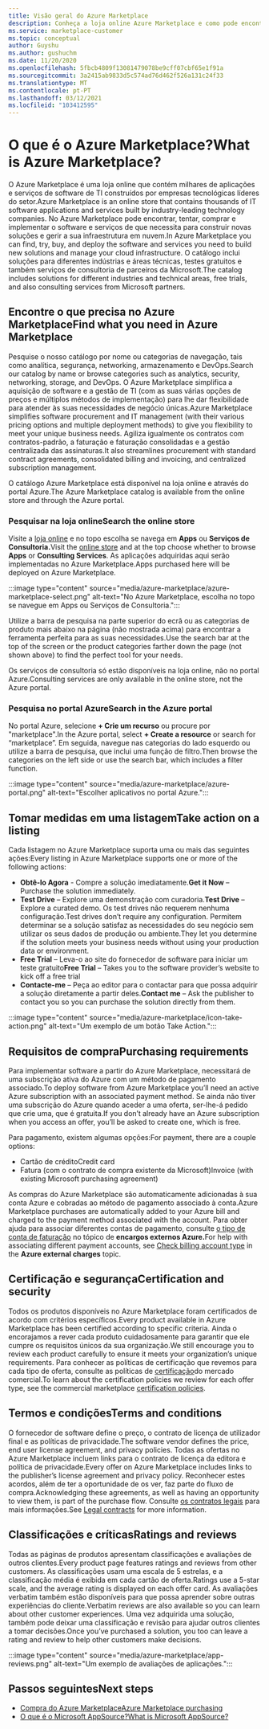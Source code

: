 ```yaml
---
title: Visão geral do Azure Marketplace
description: Conheça a loja online Azure Marketplace e como pode encontrar e experimentar software e soluções.
ms.service: marketplace-customer
ms.topic: conceptual
author: Guyshu
ms.author: gushuchm
ms.date: 11/20/2020
ms.openlocfilehash: 5fbcb4809f13081479078be9cff07cbf65e1f91a
ms.sourcegitcommit: 3a2415ab9833d5c574ad76d462f526a131c24f33
ms.translationtype: MT
ms.contentlocale: pt-PT
ms.lasthandoff: 03/12/2021
ms.locfileid: "103412595"
---
```

# <a name="what-is-azure-marketplace"></a><span data-ttu-id="b66f7-103">O que é o Azure Marketplace?</span><span class="sxs-lookup"><span data-stu-id="b66f7-103">What is Azure Marketplace?</span></span>

<span data-ttu-id="b66f7-104">O Azure Marketplace é uma loja online que contém milhares de aplicações e serviços de software de TI construídos por empresas tecnológicas líderes do setor.</span><span class="sxs-lookup"><span data-stu-id="b66f7-104">Azure Marketplace is an online store that contains thousands of IT software applications and services built by industry-leading technology companies.</span></span> <span data-ttu-id="b66f7-105">No Azure Marketplace pode encontrar, tentar, comprar e implementar o software e serviços de que necessita para construir novas soluções e gerir a sua infraestrutura em nuvem.</span><span class="sxs-lookup"><span data-stu-id="b66f7-105">In Azure Marketplace you can find, try, buy, and deploy the software and services you need to build new solutions and manage your cloud infrastructure.</span></span> <span data-ttu-id="b66f7-106">O catálogo inclui soluções para diferentes indústrias e áreas técnicas, testes gratuitos e também serviços de consultoria de parceiros da Microsoft.</span><span class="sxs-lookup"><span data-stu-id="b66f7-106">The catalog includes solutions for different industries and technical areas, free trials, and also consulting services from Microsoft partners.</span></span>

## <a name="find-what-you-need-in-azure-marketplace"></a><span data-ttu-id="b66f7-107">Encontre o que precisa no Azure Marketplace</span><span class="sxs-lookup"><span data-stu-id="b66f7-107">Find what you need in Azure Marketplace</span></span>

<span data-ttu-id="b66f7-108">Pesquise o nosso catálogo por nome ou categorias de navegação, tais como analítica, segurança, networking, armazenamento e DevOps.</span><span class="sxs-lookup"><span data-stu-id="b66f7-108">Search our catalog by name or browse categories such as analytics, security, networking, storage, and DevOps.</span></span> <span data-ttu-id="b66f7-109">O Azure Marketplace simplifica a aquisição de software e a gestão de TI (com as suas várias opções de preços e múltiplos métodos de implementação) para lhe dar flexibilidade para atender às suas necessidades de negócio únicas.</span><span class="sxs-lookup"><span data-stu-id="b66f7-109">Azure Marketplace simplifies software procurement and IT management (with their various pricing options and multiple deployment methods) to give you flexibility to meet your unique business needs.</span></span> <span data-ttu-id="b66f7-110">Agiliza igualmente os contratos com contratos-padrão, a faturação e faturação consolidadas e a gestão centralizada das assinaturas.</span><span class="sxs-lookup"><span data-stu-id="b66f7-110">It also streamlines procurement with standard contract agreements, consolidated billing and invoicing, and centralized subscription management.</span></span>

<span data-ttu-id="b66f7-111">O catálogo Azure Marketplace está disponível na loja online e através do portal Azure.</span><span class="sxs-lookup"><span data-stu-id="b66f7-111">The Azure Marketplace catalog is available from the online store and through the Azure portal.</span></span>  

### <a name="search-the-online-store"></a><span data-ttu-id="b66f7-112">Pesquisar na loja online</span><span class="sxs-lookup"><span data-stu-id="b66f7-112">Search the online store</span></span>

<span data-ttu-id="b66f7-113">Visite a [loja online](https://azuremarketplace.microsoft.com/) e no topo escolha se navega em **Apps** ou **Serviços de Consultoria.**</span><span class="sxs-lookup"><span data-stu-id="b66f7-113">Visit the [online store](https://azuremarketplace.microsoft.com/) and at the top choose whether to browse **Apps** or **Consulting Services**.</span></span> <span data-ttu-id="b66f7-114">As aplicações adquiridas aqui serão implementadas no Azure Marketplace.</span><span class="sxs-lookup"><span data-stu-id="b66f7-114">Apps purchased here will be deployed on Azure Marketplace.</span></span>

:::image type="content" source="media/azure-marketplace/azure-marketplace-select.png" alt-text="No Azure Marketplace, escolha no topo se navegue em Apps ou Serviços de Consultoria.":::

<span data-ttu-id="b66f7-116">Utilize a barra de pesquisa na parte superior do ecrã ou as categorias de produto mais abaixo na página (não mostrada acima) para encontrar a ferramenta perfeita para as suas necessidades.</span><span class="sxs-lookup"><span data-stu-id="b66f7-116">Use the search bar at the top of the screen or the product categories farther down the page (not shown above) to find the perfect tool for your needs.</span></span>

<span data-ttu-id="b66f7-117">Os serviços de consultoria só estão disponíveis na loja online, não no portal Azure.</span><span class="sxs-lookup"><span data-stu-id="b66f7-117">Consulting services are only available in the online store, not the Azure portal.</span></span>

### <a name="search-in-the-azure-portal"></a><span data-ttu-id="b66f7-118">Pesquisa no portal Azure</span><span class="sxs-lookup"><span data-stu-id="b66f7-118">Search in the Azure portal</span></span>

<span data-ttu-id="b66f7-119">No portal Azure, selecione **+ Crie um recurso** ou procure por "marketplace".</span><span class="sxs-lookup"><span data-stu-id="b66f7-119">In the Azure portal, select **+ Create a resource** or search for “marketplace”.</span></span> <span data-ttu-id="b66f7-120">Em seguida, navegue nas categorias do lado esquerdo ou utilize a barra de pesquisa, que inclui uma função de filtro.</span><span class="sxs-lookup"><span data-stu-id="b66f7-120">Then browse the categories on the left side or use the search bar, which includes a filter function.</span></span>

:::image type="content" source="media/azure-marketplace/azure-portal.png" alt-text="Escolher aplicativos no portal Azure.":::

## <a name="take-action-on-a-listing"></a><span data-ttu-id="b66f7-122">Tomar medidas em uma listagem</span><span class="sxs-lookup"><span data-stu-id="b66f7-122">Take action on a listing</span></span>

<span data-ttu-id="b66f7-123">Cada listagem no Azure Marketplace suporta uma ou mais das seguintes ações:</span><span class="sxs-lookup"><span data-stu-id="b66f7-123">Every listing in Azure Marketplace supports one or more of the following actions:</span></span>

- <span data-ttu-id="b66f7-124">**Obtê-lo Agora** - Compre a solução imediatamente.</span><span class="sxs-lookup"><span data-stu-id="b66f7-124">**Get it Now** – Purchase the solution immediately.</span></span>
- <span data-ttu-id="b66f7-125">**Test Drive** – Explore uma demonstração com curadoria.</span><span class="sxs-lookup"><span data-stu-id="b66f7-125">**Test Drive** – Explore a curated demo.</span></span> <span data-ttu-id="b66f7-126">Os test drives não requerem nenhuma configuração.</span><span class="sxs-lookup"><span data-stu-id="b66f7-126">Test drives don’t require any configuration.</span></span> <span data-ttu-id="b66f7-127">Permitem determinar se a solução satisfaz as necessidades do seu negócio sem utilizar os seus dados de produção ou ambiente.</span><span class="sxs-lookup"><span data-stu-id="b66f7-127">They let you determine if the solution meets your business needs without using your production data or environment.</span></span>
- <span data-ttu-id="b66f7-128">**Free Trial** – Leva-o ao site do fornecedor de software para iniciar um teste gratuito</span><span class="sxs-lookup"><span data-stu-id="b66f7-128">**Free Trial** – Takes you to the software provider’s website to kick off a free trial</span></span>
- <span data-ttu-id="b66f7-129">**Contacte-me** – Peça ao editor para o contactar para que possa adquirir a solução diretamente a partir deles.</span><span class="sxs-lookup"><span data-stu-id="b66f7-129">**Contact me** – Ask the publisher to contact you so you can purchase the solution directly from them.</span></span>

:::image type="content" source="media/azure-marketplace/icon-take-action.png" alt-text="Um exemplo de um botão Take Action.":::

## <a name="purchasing-requirements"></a><span data-ttu-id="b66f7-131">Requisitos de compra</span><span class="sxs-lookup"><span data-stu-id="b66f7-131">Purchasing requirements</span></span>

<span data-ttu-id="b66f7-132">Para implementar software a partir do Azure Marketplace, necessitará de uma subscrição ativa do Azure com um método de pagamento associado.</span><span class="sxs-lookup"><span data-stu-id="b66f7-132">To deploy software from Azure Marketplace you’ll need an active Azure subscription with an associated payment method.</span></span> <span data-ttu-id="b66f7-133">Se ainda não tiver uma subscrição do Azure quando aceder a uma oferta, ser-lhe-á pedido que crie uma, que é gratuita.</span><span class="sxs-lookup"><span data-stu-id="b66f7-133">If you don’t already have an Azure subscription when you access an offer, you’ll be asked to create one, which is free.</span></span>

<span data-ttu-id="b66f7-134">Para pagamento, existem algumas opções:</span><span class="sxs-lookup"><span data-stu-id="b66f7-134">For payment, there are a couple options:</span></span>  

- <span data-ttu-id="b66f7-135">Cartão de crédito</span><span class="sxs-lookup"><span data-stu-id="b66f7-135">Credit card</span></span>
- <span data-ttu-id="b66f7-136">Fatura (com o contrato de compra existente da Microsoft)</span><span class="sxs-lookup"><span data-stu-id="b66f7-136">Invoice (with existing Microsoft purchasing agreement)</span></span>

<span data-ttu-id="b66f7-137">As compras do Azure Marketplace são automaticamente adicionadas à sua conta Azure e cobradas ao método de pagamento associado à conta.</span><span class="sxs-lookup"><span data-stu-id="b66f7-137">Azure Marketplace purchases are automatically added to your Azure bill and charged to the payment method associated with the account.</span></span> <span data-ttu-id="b66f7-138">Para obter ajuda para associar diferentes contas de pagamento, consulte [o tipo de conta de faturação](/azure/cost-management-billing/understand/understand-azure-marketplace-charges#check-billing-account-type) no tópico de **encargos externos Azure.**</span><span class="sxs-lookup"><span data-stu-id="b66f7-138">For help with associating different payment accounts, see [Check billing account type](/azure/cost-management-billing/understand/understand-azure-marketplace-charges#check-billing-account-type) in the **Azure external charges** topic.</span></span>

## <a name="certification-and-security"></a><span data-ttu-id="b66f7-139">Certificação e segurança</span><span class="sxs-lookup"><span data-stu-id="b66f7-139">Certification and security</span></span>

<span data-ttu-id="b66f7-140">Todos os produtos disponíveis no Azure Marketplace foram certificados de acordo com critérios específicos.</span><span class="sxs-lookup"><span data-stu-id="b66f7-140">Every product available in Azure Marketplace has been certified according to specific criteria.</span></span> <span data-ttu-id="b66f7-141">Ainda o encorajamos a rever cada produto cuidadosamente para garantir que ele cumpre os requisitos únicos da sua organização.</span><span class="sxs-lookup"><span data-stu-id="b66f7-141">We still encourage you to review each product carefully to ensure it meets your organization’s unique requirements.</span></span> <span data-ttu-id="b66f7-142">Para conhecer as políticas de certificação que revemos para cada tipo de oferta, consulte as políticas de [certificação](/legal/marketplace/certification-policies)do mercado comercial.</span><span class="sxs-lookup"><span data-stu-id="b66f7-142">To learn about the certification policies we review for each offer type, see the commercial marketplace [certification policies](/legal/marketplace/certification-policies).</span></span>

## <a name="terms-and-conditions"></a><span data-ttu-id="b66f7-143">Termos e condições</span><span class="sxs-lookup"><span data-stu-id="b66f7-143">Terms and conditions</span></span>

<span data-ttu-id="b66f7-144">O fornecedor de software define o preço, o contrato de licença de utilizador final e as políticas de privacidade.</span><span class="sxs-lookup"><span data-stu-id="b66f7-144">The software vendor defines the price, end user license agreement, and privacy policies.</span></span> <span data-ttu-id="b66f7-145">Todas as ofertas no Azure Marketplace incluem links para o contrato de licença da editora e política de privacidade.</span><span class="sxs-lookup"><span data-stu-id="b66f7-145">Every offer on Azure Marketplace includes links to the publisher’s license agreement and privacy policy.</span></span> <span data-ttu-id="b66f7-146">Reconhecer estes acordos, além de ter a oportunidade de os ver, faz parte do fluxo de compra.</span><span class="sxs-lookup"><span data-stu-id="b66f7-146">Acknowledging these agreements, as well as having an opportunity to view them, is part of the purchase flow.</span></span> <span data-ttu-id="b66f7-147">Consulte [os contratos legais](legal-contracts.md) para mais informações.</span><span class="sxs-lookup"><span data-stu-id="b66f7-147">See [Legal contracts](legal-contracts.md) for more information.</span></span>

## <a name="ratings-and-reviews"></a><span data-ttu-id="b66f7-148">Classificações e críticas</span><span class="sxs-lookup"><span data-stu-id="b66f7-148">Ratings and reviews</span></span>

<span data-ttu-id="b66f7-149">Todas as páginas de produtos apresentam classificações e avaliações de outros clientes.</span><span class="sxs-lookup"><span data-stu-id="b66f7-149">Every product page features ratings and reviews from other customers.</span></span> <span data-ttu-id="b66f7-150">As classificações usam uma escala de 5 estrelas, e a classificação média é exibida em cada cartão de oferta.</span><span class="sxs-lookup"><span data-stu-id="b66f7-150">Ratings use a 5-star scale, and the average rating is displayed on each offer card.</span></span> <span data-ttu-id="b66f7-151">As avaliações verbatim também estão disponíveis para que possa aprender sobre outras experiências do cliente.</span><span class="sxs-lookup"><span data-stu-id="b66f7-151">Verbatim reviews are also available so you can learn about other customer experiences.</span></span> <span data-ttu-id="b66f7-152">Uma vez adquirida uma solução, também pode deixar uma classificação e revisão para ajudar outros clientes a tomar decisões.</span><span class="sxs-lookup"><span data-stu-id="b66f7-152">Once you’ve purchased a solution, you too can leave a rating and review to help other customers make decisions.</span></span>

:::image type="content" source="media/azure-marketplace/app-reviews.png" alt-text="Um exemplo de avaliações de aplicações.":::

## <a name="next-steps"></a><span data-ttu-id="b66f7-154">Passos seguintes</span><span class="sxs-lookup"><span data-stu-id="b66f7-154">Next steps</span></span>

- [<span data-ttu-id="b66f7-155">Compra do Azure Marketplace</span><span class="sxs-lookup"><span data-stu-id="b66f7-155">Azure Marketplace purchasing</span></span>](azure-purchasing-invoicing.md)
- [<span data-ttu-id="b66f7-156">O que é o Microsoft AppSource?</span><span class="sxs-lookup"><span data-stu-id="b66f7-156">What is Microsoft AppSource?</span></span>](appsource-overview.md)